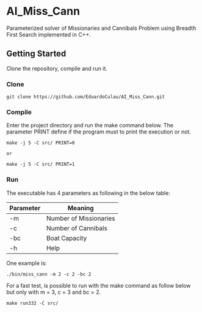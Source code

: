 # AI_Miss_Cann

Parameterized solver of Missionaries and Cannibals Problem using Breadth First Search implemented in C++.

## Getting Started

Clone the repository, compile and run it.

### Clone

```
git clone https://github.com/EduardoCulau/AI_Miss_Cann.git
```

### Compile

Enter the project directory and run the make command below.
The parameter PRINT define if the program must to print the execution or not.

```
make -j 5 -C src/ PRINT=0

or

make -j 5 -C src/ PRINT=1
```

### Run

The executable has 4 parameters as following in the below table:

  Parameter   |         Meaning
------------- | -----------------------
-m            | Number of Missionaries
-c            | Number of Cannibals
-bc           | Boat Capacity
-h            | Help

One example is:

```
./bin/miss_cann -m 2 -c 2 -bc 2
```

For a fast test, is possible to run with the make command as follow below but only with m = 3, c = 3 and bc = 2.

```
make run332 -C src/
```
